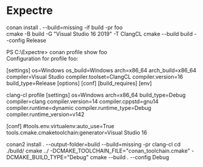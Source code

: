 # Expectre

conan install . --build=missing -if build -pr foo   
cmake -B build -G "Visual Studio 16 2019" -T ClangCL
cmake --build build --config Release

PS C:\Expectre> conan profile show foo  
Configuration for profile foo:

[settings]
os=Windows
os_build=Windows
arch=x86_64
arch_build=x86_64
compiler=Visual Studio
compiler.toolset=ClangCL
compiler.version=16
build_type=Release
[options]
[conf]
[build_requires]
[env]







clang-cl profile
[settings]
os=Windows
arch=x86_64
build_type=Debug
compiler=clang
compiler.version=14
compiler.cppstd=gnu14
compiler.runtime=dynamic
compiler.runtime_type=Debug
compiler.runtime_version=v142
 
[conf]
#tools.env.virtualenv:auto_use=True
tools.cmake.cmaketoolchain:generator=Visual Studio 16

conan2 install . --output-folder=build --build=missing -pr clang-cl 
cd ./build/
cmake ../ -DCMAKE_TOOLCHAIN_FILE="conan_toolchain.cmake" -DCMAKE_BUILD_TYPE="Debug"
cmake --build . --config Debug


